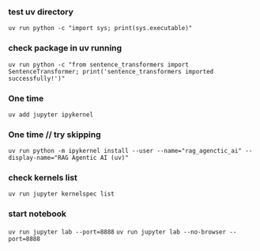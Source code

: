 
### test uv directory
`uv run python -c "import sys; print(sys.executable)"`

### check package in uv running
`uv run python -c "from sentence_transformers import SentenceTransformer; print('sentence_transformers imported successfully!')"`


### One time 
`uv add jupyter ipykernel`

### One time  // try skipping
`uv run python -m ipykernel install --user --name="rag_agenctic_ai" --display-name="RAG Agentic AI (uv)"`

### check kernels list
`uv run jupyter kernelspec list`

### start notebook
`uv run jupyter lab --port=8888`
`uv run jupyter lab --no-browser --port=8888`




